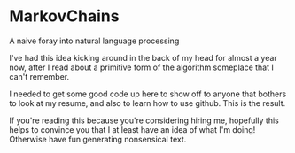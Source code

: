 # MarkovChains
A naive foray into natural language processing

I've had this idea kicking around in the back of my head for almost a year now, after I read about a primitive form of the algorithm someplace that I can't remember.

I needed to get some good code up here to show off to anyone that bothers to look at my resume, and also to learn how to use github. This is the result.

If you're reading this because you're considering hiring me, hopefully this helps to convince you that I at least have an idea of what I'm doing! Otherwise have fun generating nonsensical text.
